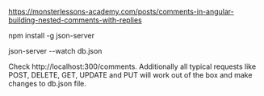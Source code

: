 https://monsterlessons-academy.com/posts/comments-in-angular-building-nested-comments-with-replies

npm install -g json-server

json-server --watch db.json

Check http://localhost:300/comments. 
Additionally all typical requests like POST, DELETE, GET, UPDATE and PUT will work out of the box and make changes to db.json file.